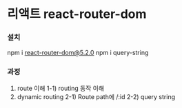 # 리액트 react-router-dom

### 설치
npm i react-router-dom@5.2.0
npm i query-string

### 과정 
1. route 이해 
1-1) routing 동작 이해 
2. dynamic routing
2-1) Route path에 /:id
2-2) query string 

